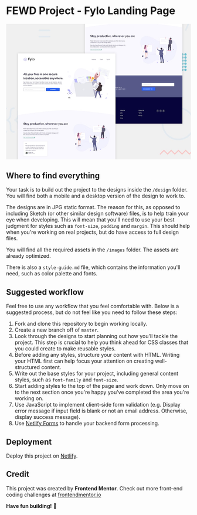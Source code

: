 # FEWD Project - Fylo Landing Page

![Design preview for the Fylo landing page](./design/desktop-preview.jpg)

## Where to find everything

Your task is to build out the project to the designs inside the `/design` folder. You will find both a mobile and a desktop version of the design to work to.

The designs are in JPG static format. The reason for this, as opposed to including Sketch (or other similar design software) files, is to help train your eye when developing. This will mean that you'll need to use your best judgment for styles such as `font-size`, `padding` and `margin`. This should help when you're working on real projects, but do have access to full design files.

You will find all the required assets in the `/images` folder. The assets are already optimized.

There is also a `style-guide.md` file, which contains the information you'll need, such as color palette and fonts.

## Suggested workflow

Feel free to use any workflow that you feel comfortable with. Below is a suggested process, but do not feel like you need to follow these steps:

1) Fork and clone this repository to begin working locally.
2) Create a new branch off of `master`.
3) Look through the designs to start planning out how you'll tackle the project. This step is crucial to help you think ahead for CSS classes that you could create to make reusable styles.
4) Before adding any styles, structure your content with HTML. Writing your HTML first can help focus your attention on creating well-structured content.
5) Write out the base styles for your project, including general content styles, such as `font-family` and `font-size`.
6) Start adding styles to the top of the page and work down. Only move on to the next section once you're happy you've completed the area you're working on.
7) Use JavaScript to implement client-side form validation (e.g. Display error message if input field is blank or not an email address. Otherwise, display success message).
8) Use [Netlify Forms](https://www.netlify.com/docs/form-handling/) to handle your backend form processing.

## Deployment

Deploy this project on [Netlify](https://www.netlify.com/).

## Credit

This project was created by **Frontend Mentor**. Check out more front-end coding challenges at [frontendmentor.io](https://www.frontendmentor.io/)

**Have fun building!** 🚀
